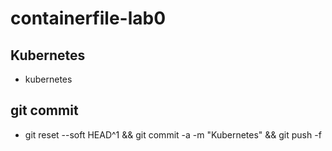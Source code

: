 # containerfile-lab0

## Kubernetes
- kubernetes

## git commit
- git reset --soft HEAD^1 && git commit -a -m "Kubernetes" && git push -f
